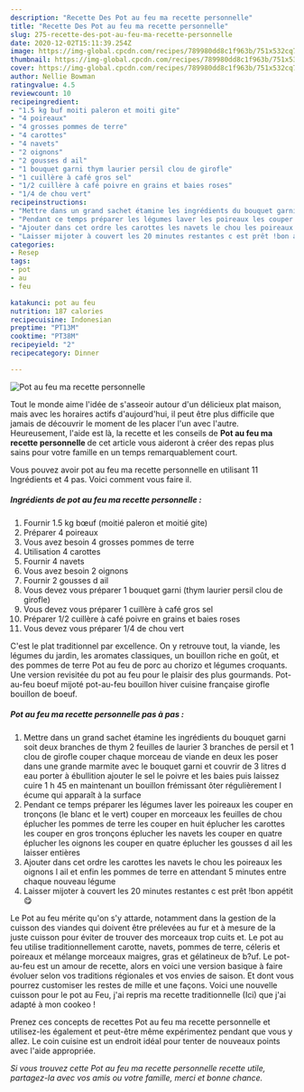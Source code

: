 ```yaml
---
description: "Recette Des Pot au feu ma recette personnelle"
title: "Recette Des Pot au feu ma recette personnelle"
slug: 275-recette-des-pot-au-feu-ma-recette-personnelle
date: 2020-12-02T15:11:39.254Z
image: https://img-global.cpcdn.com/recipes/789980dd8c1f963b/751x532cq70/pot-au-feu-ma-recette-personnelle-photo-principale-de-la-recette.jpg
thumbnail: https://img-global.cpcdn.com/recipes/789980dd8c1f963b/751x532cq70/pot-au-feu-ma-recette-personnelle-photo-principale-de-la-recette.jpg
cover: https://img-global.cpcdn.com/recipes/789980dd8c1f963b/751x532cq70/pot-au-feu-ma-recette-personnelle-photo-principale-de-la-recette.jpg
author: Nellie Bowman
ratingvalue: 4.5
reviewcount: 10
recipeingredient:
- "1.5 kg buf moiti paleron et moiti gite"
- "4 poireaux"
- "4 grosses pommes de terre"
- "4 carottes"
- "4 navets"
- "2 oignons"
- "2 gousses d ail"
- "1 bouquet garni thym laurier persil clou de girofle"
- "1 cuillère à café gros sel"
- "1/2 cuillère à café poivre en grains et baies roses"
- "1/4 de chou vert"
recipeinstructions:
- "Mettre dans un grand sachet étamine les ingrédients du bouquet garni soit deux branches de thym 2 feuilles de laurier 3 branches de persil et 1 clou de girofle couper chaque morceau de viande en deux les poser dans une grande marmite avec le bouquet garni et couvrir de 3 litres d eau porter à ébullition ajouter le sel le poivre et les baies puis laissez cuire 1 h 45 en maintenant un bouillon frémissant ôter régulièrement l écume qui apparaît à la surface"
- "Pendant ce temps préparer les légumes laver les poireaux les couper en tronçons (le blanc et le vert) couper en morceaux les feuilles de chou éplucher les pommes de terre les couper en huit éplucher les carottes les couper en gros tronçons éplucher les navets les couper en quatre éplucher les oignons les couper en quatre éplucher les gousses d ail les laisser entières"
- "Ajouter dans cet ordre les carottes les navets le chou les poireaux les oignons l ail et enfin les pommes de terre en attendant 5 minutes entre chaque nouveau légume"
- "Laisser mijoter à couvert les 20 minutes restantes c est prêt !bon appétit 😋"
categories:
- Resep
tags:
- pot
- au
- feu

katakunci: pot au feu 
nutrition: 187 calories
recipecuisine: Indonesian
preptime: "PT13M"
cooktime: "PT38M"
recipeyield: "2"
recipecategory: Dinner

---
```



![Pot au feu ma recette personnelle](https://img-global.cpcdn.com/recipes/789980dd8c1f963b/751x532cq70/pot-au-feu-ma-recette-personnelle-photo-principale-de-la-recette.jpg)

Tout le monde aime l'idée de s'asseoir autour d'un délicieux plat maison, mais avec les horaires actifs d'aujourd'hui, il peut être plus difficile que jamais de découvrir le moment de les placer l'un avec l'autre. Heureusement, l'aide est là, la recette et les conseils de <strong> Pot au feu ma recette personnelle </strong> de cet article vous aideront à créer des repas plus sains pour votre famille en un temps remarquablement court.

<!--inarticleads1-->

Vous pouvez avoir pot au feu ma recette personnelle en utilisant 11 Ingrédients et 4 pas. Voici comment vous faire il.

##### Ingrédients de pot au feu ma recette personnelle :

1. Fournir 1.5 kg bœuf (moitié paleron et moitié gite)
1. Préparer 4 poireaux
1. Vous avez besoin 4 grosses pommes de terre
1. Utilisation 4 carottes
1. Fournir 4 navets
1. Vous avez besoin 2 oignons
1. Fournir 2 gousses d ail
1. Vous devez vous préparer 1 bouquet garni (thym laurier persil clou de girofle)
1. Vous devez vous préparer 1 cuillère à café gros sel
1. Préparer 1/2 cuillère à café poivre en grains et baies roses
1. Vous devez vous préparer 1/4 de chou vert


C&#39;est le plat traditionnel par excellence. On y retrouve tout, la viande, les légumes du jardin, les aromates classiques, un bouillon riche en goût, et des pommes de terre Pot au feu de porc au chorizo et légumes croquants. Une version revisitée du pot au feu pour le plaisir des plus gourmands. Pot-au-feu boeuf mijoté pot-au-feu bouillon hiver cuisine française girofle bouillon de boeuf. 

<!--inarticleads2-->

##### Pot au feu ma recette personnelle pas à pas :

1. Mettre dans un grand sachet étamine les ingrédients du bouquet garni soit deux branches de thym 2 feuilles de laurier 3 branches de persil et 1 clou de girofle couper chaque morceau de viande en deux les poser dans une grande marmite avec le bouquet garni et couvrir de 3 litres d eau porter à ébullition ajouter le sel le poivre et les baies puis laissez cuire 1 h 45 en maintenant un bouillon frémissant ôter régulièrement l écume qui apparaît à la surface
1. Pendant ce temps préparer les légumes laver les poireaux les couper en tronçons (le blanc et le vert) couper en morceaux les feuilles de chou éplucher les pommes de terre les couper en huit éplucher les carottes les couper en gros tronçons éplucher les navets les couper en quatre éplucher les oignons les couper en quatre éplucher les gousses d ail les laisser entières
1. Ajouter dans cet ordre les carottes les navets le chou les poireaux les oignons l ail et enfin les pommes de terre en attendant 5 minutes entre chaque nouveau légume
1. Laisser mijoter à couvert les 20 minutes restantes c est prêt !bon appétit 😋


Le Pot au feu mérite qu&#39;on s&#39;y attarde, notamment dans la gestion de la cuisson des viandes qui doivent être prélevées au fur et à mesure de la juste cuisson pour éviter de trouver des morceaux trop cuits et. Le pot au feu utilise traditionnellement carotte, navets, pommes de terre, céleris et poireaux et mélange morceaux maigres, gras et gélatineux de b?uf. Le pot-au-feu est un amour de recette, alors en voici une version basique à faire évoluer selon vos traditions régionales et vos envies de saison. Et dont vous pourrez customiser les restes de mille et une façons. Voici une nouvelle cuisson pour le pot au Feu, j&#39;ai repris ma recette traditionnelle (Ici) que j&#39;ai adapté à mon cookeo ! 

<!--inarticleads1-->

<p>
Prenez ces concepts de recettes Pot au feu ma recette personnelle et utilisez-les également et peut-être même expérimentez pendant que vous y allez. Le coin cuisine est un endroit idéal pour tenter de nouveaux points avec l'aide appropriée.
</p>

<p>
<i>Si vous trouvez cette Pot au feu ma recette personnelle recette utile, partagez-la avec vos amis ou votre famille, merci et bonne chance.</i>
</p>
